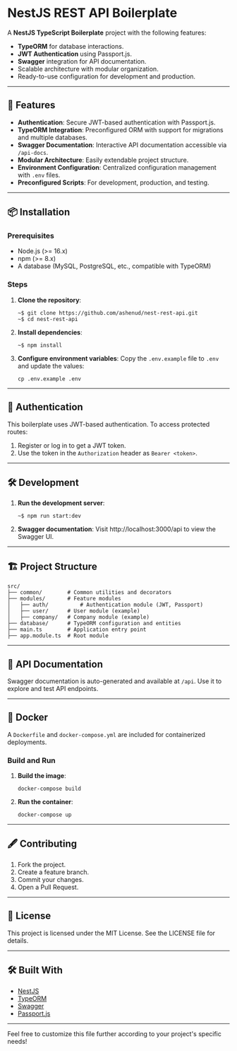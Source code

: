 NestJS REST API Boilerplate
==================

A **NestJS TypeScript Boilerplate** project with the following features:

-   **TypeORM** for database interactions.
-   **JWT Authentication** using Passport.js.
-   **Swagger** integration for API documentation.
-   Scalable architecture with modular organization.
-   Ready-to-use configuration for development and production.

* * * * *

🚀 Features
-----------

-   **Authentication**: Secure JWT-based authentication with Passport.js.
-   **TypeORM Integration**: Preconfigured ORM with support for migrations and multiple databases.
-   **Swagger Documentation**: Interactive API documentation accessible via `/api-docs`.
-   **Modular Architecture**: Easily extendable project structure.
-   **Environment Configuration**: Centralized configuration management with `.env` files.
-   **Preconfigured Scripts**: For development, production, and testing.

* * * * *

📦 Installation
---------------

### Prerequisites

-   Node.js (>= 16.x)
-   npm (>= 8.x)
-   A database (MySQL, PostgreSQL, etc., compatible with TypeORM)

### Steps

1.  **Clone the repository**:
    ```
    ~$ git clone https://github.com/ashenud/nest-rest-api.git
    ~$ cd nest-rest-api
    ```

2.  **Install dependencies**:
    ```
    ~$ npm install
    ```

3.  **Configure environment variables**: 
    Copy the `.env.example` file to `.env` and update the values:
    ```
    cp .env.example .env
    ```

* * * * *

🔑 Authentication
-----------------

This boilerplate uses JWT-based authentication. To access protected routes:

1.  Register or log in to get a JWT token.
2.  Use the token in the `Authorization` header as `Bearer <token>`.

* * * * *

🛠️ Development
---------------

1.  **Run the development server**:
    ```
    ~$ npm run start:dev
    ```

2.  **Swagger documentation**: Visit http://localhost:3000/api to view the Swagger UI.

* * * * *

🏗️ Project Structure
---------------------

```
src/
├── common/        # Common utilities and decorators
├── modules/       # Feature modules
│   ├── auth/          # Authentication module (JWT, Passport)
│   ├── user/      # User module (example)
│   ├── company/   # Company module (example)
├── database/      # TypeORM configuration and entities
├── main.ts        # Application entry point
├── app.module.ts  # Root module
```

* * * * *

📘 API Documentation
--------------------

Swagger documentation is auto-generated and available at `/api`. Use it to explore and test API endpoints.

* * * * *

🐳 Docker
---------

A `Dockerfile` and `docker-compose.yml` are included for containerized deployments.

### Build and Run

1.  **Build the image**:
    ```
    docker-compose build
    ```

2.  **Run the container**:
    ```
    docker-compose up
    ```

* * * * *

🖋️ Contributing
----------------

1.  Fork the project.
2.  Create a feature branch.
3.  Commit your changes.
4.  Open a Pull Request.

* * * * *

📄 License
----------

This project is licensed under the MIT License. See the LICENSE file for details.

* * * * *

🛠️ Built With
--------------

-   [NestJS](https://nestjs.com/)
-   [TypeORM](https://typeorm.io/)
-   [Swagger](https://swagger.io/)
-   [Passport.js](http://www.passportjs.org/)

* * * * *

Feel free to customize this file further according to your project's specific needs!